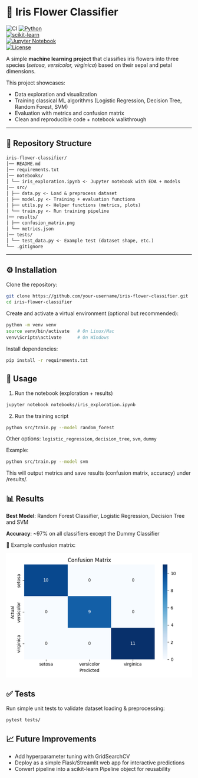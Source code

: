 # 🌸 Iris Flower Classifier  

![CI](https://github.com/JosephS96/iris-flower-classification/actions/workflows/ci.yml/badge.svg)
[![Python](https://img.shields.io/badge/python-3.8%2B-blue)](https://www.python.org/)  
[![scikit-learn](https://img.shields.io/badge/scikit--learn-1.0%2B-orange)](https://scikit-learn.org/)  
[![Jupyter Notebook](https://img.shields.io/badge/jupyter-notebook-lightgrey)](https://jupyter.org/)  
[![License](https://img.shields.io/badge/license-MIT-green)](LICENSE)  

A simple **machine learning project** that classifies iris flowers into three species (*setosa, versicolor, virginica*) based on their sepal and petal dimensions.  

This project showcases:
- Data exploration and visualization  
- Training classical ML algorithms (Logistic Regression, Decision Tree, Random Forest, SVM)  
- Evaluation with metrics and confusion matrix  
- Clean and reproducible code + notebook walkthrough  

---

## 📂 Repository Structure

```
iris-flower-classifier/
│── README.md
│── requirements.txt
│── notebooks/
│ └── iris_exploration.ipynb <- Jupyter notebook with EDA + models
│── src/
│ ├── data.py <- Load & preprocess dataset
│ ├── model.py <- Training + evaluation functions
│ ├── utils.py <- Helper functions (metrics, plots)
│ └── train.py <- Run training pipeline
│── results/
│ ├── confusion_matrix.png
│ └── metrics.json
│── tests/
│ └── test_data.py <- Example test (dataset shape, etc.)
└── .gitignore
```

---

## ⚙️ Installation  

Clone the repository:  
```bash
git clone https://github.com/your-username/iris-flower-classifier.git
cd iris-flower-classifier
```

Create and activate a virtual environment (optional but recommended):

```bash
python -m venv venv
source venv/bin/activate   # On Linux/Mac
venv\Scripts\activate      # On Windows
```

Install dependencies:
```bash
pip install -r requirements.txt
```

## 🚀 Usage

1. Run the notebook (exploration + results)
```bash
jupyter notebook notebooks/iris_exploration.ipynb
```
2. Run the training script
```bash
python src/train.py --model random_forest
```
Other options: `logistic_regression`, `decision_tree`, `svm`, `dummy`

Example:
```bash
python src/train.py --model svm
```
This will output metrics and save results (confusion matrix, accuracy) under /results/.

## 📊 Results
**Best Model**: Random Forest Classifier, Logistic Regression, Decision Tree and SVM

**Accuracy**: ~97% on all classifiers except the Dummy Classifier

📌 Example confusion matrix:

![Confusion Matrix](results/confusion_matrix.png)


## ✅ Tests
Run simple unit tests to validate dataset loading & preprocessing:
```bash
pytest tests/
```

## 📈 Future Improvements
- Add hyperparameter tuning with GridSearchCV
- Deploy as a simple Flask/Streamlit web app for interactive predictions
- Convert pipeline into a scikit-learn Pipeline object for reusability